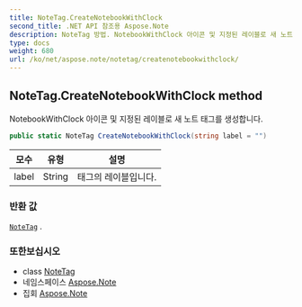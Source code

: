 ```yaml
---
title: NoteTag.CreateNotebookWithClock
second_title: .NET API 참조용 Aspose.Note
description: NoteTag 방법. NotebookWithClock 아이콘 및 지정된 레이블로 새 노트 태그를 생성합니다.
type: docs
weight: 680
url: /ko/net/aspose.note/notetag/createnotebookwithclock/
---
```

## NoteTag.CreateNotebookWithClock method

NotebookWithClock 아이콘 및 지정된 레이블로 새 노트 태그를 생성합니다.

```csharp
public static NoteTag CreateNotebookWithClock(string label = "")
```

| 모수 | 유형 | 설명 |
| --- | --- | --- |
| label | String | 태그의 레이블입니다. |

### 반환 값

[`NoteTag`](../) .

### 또한보십시오

* class [NoteTag](../)
* 네임스페이스 [Aspose.Note](../../notetag/)
* 집회 [Aspose.Note](../../../)


